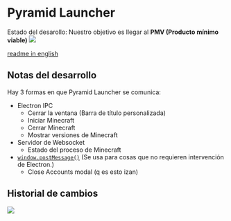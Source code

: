 # Pyramid Launcher

Estado del desarollo: Nuestro objetivo es llegar al **PMV (Producto mínimo viable)**
![](https://img.srizan.dev/medalla-de-oro-mvp-sobre-fondo-blanco-ilustraciÃ³n-de-stock-vectorial.jpg)

[readme in english](README.md)

## Notas del desarrollo
Hay 3 formas en que Pyramid Launcher se comunica:
- Electron IPC
  - Cerrar la ventana (Barra de título personalizada)
  - Iniciar Minecraft
  - Cerrar Minecraft
  - Mostrar versiones de Minecraft
- Servidor de Websocket
  - Estado del proceso de Minecraft
- [`window.postMessage()`](https://developer.mozilla.org/en-US/docs/Web/API/Window/postMessage) (Se usa para cosas que no requieren intervención de Electron.)
  - Close Accounts modal (q es esto izan)

## Historial de cambios
![](https://i.imgur.com/SivJuGg.png)
